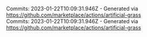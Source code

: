 Commits: 2023-01-22T10:09:31.946Z - Generated via https://github.com/marketplace/actions/artificial-grass
<br>
Commits: 2023-01-22T10:09:31.946Z - Generated via https://github.com/marketplace/actions/artificial-grass
<br>
